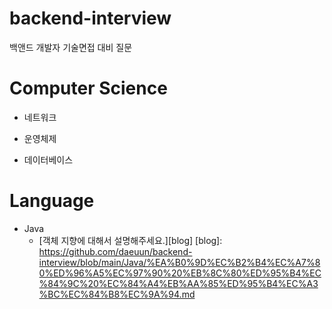 # backend-interview
백앤드 개발자 기술면접 대비 질문

# Computer Science
+ 네트워크
  

+ 운영체제
  

+ 데이터베이스
  

# Language
+ Java
  + [객체 지향에 대해서 설명해주세요.][blog]
[blog]: https://github.com/daeuun/backend-interview/blob/main/Java/%EA%B0%9D%EC%B2%B4%EC%A7%80%ED%96%A5%EC%97%90%20%EB%8C%80%ED%95%B4%EC%84%9C%20%EC%84%A4%EB%AA%85%ED%95%B4%EC%A3%BC%EC%84%B8%EC%9A%94.md
